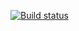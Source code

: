 [![Build status](https://ci.appveyor.com/api/projects/status/02305dkvv7sxq2qe?svg=true)](https://ci.appveyor.com/project/Uliana-O/api-ci-t4oq5)